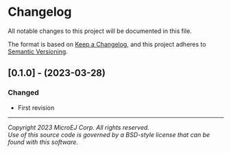 # Changelog

All notable changes to this project will be documented in this file.

The format is based on [Keep a Changelog](https://keepachangelog.com/en/1.0.0/),
and this project adheres to [Semantic Versioning](https://semver.org/spec/v2.0.0.html).

## [0.1.0] - (2023-03-28)

### Changed

  - First revision

---
_Copyright 2023 MicroEJ Corp. All rights reserved._  
_Use of this source code is governed by a BSD-style license that can be found with this software._
